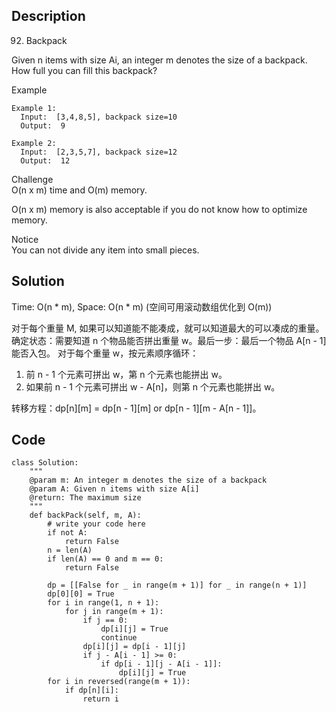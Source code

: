 ## Description
92. Backpack

Given n items with size Ai, an integer m denotes the size of a backpack. How full you can fill this backpack?

Example  

    Example 1:  
      Input:  [3,4,8,5], backpack size=10  
      Output:  9  

    Example 2:  
      Input:  [2,3,5,7], backpack size=12  
      Output:  12  
	
Challenge   
O(n x m) time and O(m) memory.

O(n x m) memory is also acceptable if you do not know how to optimize memory.

Notice  
You can not divide any item into small pieces.

## Solution
Time: O(n * m), Space: O(n * m) (空间可用滚动数组优化到 O(m))

对于每个重量 M, 如果可以知道能不能凑成，就可以知道最大的可以凑成的重量。
确定状态：需要知道 n 个物品能否拼出重量 w。最后一步：最后一个物品 A[n - 1] 能否入包。
对于每个重量 w，按元素顺序循环：
1. 前 n - 1 个元素可拼出 w，第 n 个元素也能拼出 w。
2. 如果前 n - 1 个元素可拼出 w - A[n]，则第 n 个元素也能拼出 w。

转移方程：dp[n][m] = dp[n - 1][m] or dp[n - 1][m - A[n - 1]]。
        
## Code

    class Solution:
        """
        @param m: An integer m denotes the size of a backpack
        @param A: Given n items with size A[i]
        @return: The maximum size
        """
        def backPack(self, m, A):
            # write your code here
            if not A: 
                return False
            n = len(A)
            if len(A) == 0 and m == 0:
                return False

            dp = [[False for _ in range(m + 1)] for _ in range(n + 1)]
            dp[0][0] = True
            for i in range(1, n + 1):
                for j in range(m + 1):
                    if j == 0:
                        dp[i][j] = True
                        continue
                    dp[i][j] = dp[i - 1][j]
                    if j - A[i - 1] >= 0:  
                        if dp[i - 1][j - A[i - 1]]:
                            dp[i][j] = True
            for i in reversed(range(m + 1)):
                if dp[n][i]:
                    return i
                
